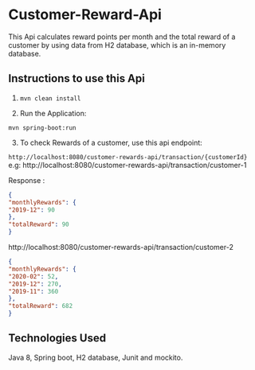 # Customer-Reward-Api

This Api calculates reward points per month and the total reward of a customer by using data from H2 database, which is an in-memory database.

## Instructions to use this Api

1.  ```mvn clean install```

2. Run the Application: 
```
mvn spring-boot:run
```
3. To check Rewards of a customer, use this api endpoint: 

```http://localhost:8080/customer-rewards-api/transaction/{customerId} ```                
e.g:
http://localhost:8080/customer-rewards-api/transaction/customer-1

Response :

```json
{
"monthlyRewards": {
"2019-12": 90
},
"totalReward": 90
}
```
http://localhost:8080/customer-rewards-api/transaction/customer-2
```json
{
"monthlyRewards": {
"2020-02": 52,
"2019-12": 270,
"2019-11": 360
},
"totalReward": 682
}

```
## Technologies Used 

Java 8, Spring boot, H2 database, Junit and mockito.